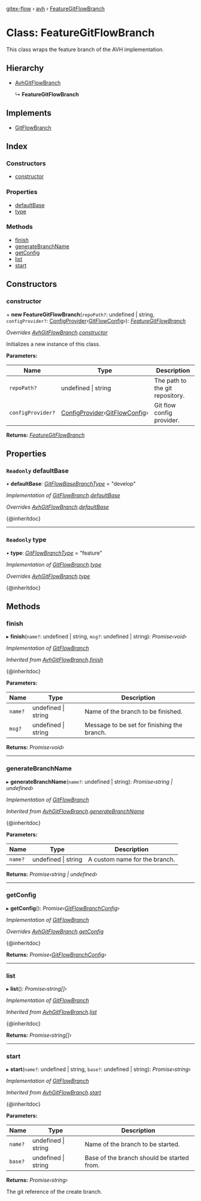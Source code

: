 [gitex-flow](../README.md) › [avh](../modules/avh.md) › [FeatureGitFlowBranch](avh.featuregitflowbranch.md)

# Class: FeatureGitFlowBranch

This class wraps the feature branch of the AVH implementation.

## Hierarchy

* [AvhGitFlowBranch](avh.avhgitflowbranch.md)

  ↳ **FeatureGitFlowBranch**

## Implements

* [GitFlowBranch](../interfaces/api.gitflowbranch.md)

## Index

### Constructors

* [constructor](avh.featuregitflowbranch.md#constructor)

### Properties

* [defaultBase](avh.featuregitflowbranch.md#readonly-defaultbase)
* [type](avh.featuregitflowbranch.md#readonly-type)

### Methods

* [finish](avh.featuregitflowbranch.md#finish)
* [generateBranchName](avh.featuregitflowbranch.md#generatebranchname)
* [getConfig](avh.featuregitflowbranch.md#getconfig)
* [list](avh.featuregitflowbranch.md#list)
* [start](avh.featuregitflowbranch.md#start)

## Constructors

###  constructor

\+ **new FeatureGitFlowBranch**(`repoPath?`: undefined | string, `configProvider?`: [ConfigProvider](../interfaces/api.configprovider.md)‹[GitFlowConfig](../interfaces/api.gitflowconfig.md)›): *[FeatureGitFlowBranch](avh.featuregitflowbranch.md)*

*Overrides [AvhGitFlowBranch](avh.avhgitflowbranch.md).[constructor](avh.avhgitflowbranch.md#constructor)*

Initializes a new instance of this class.

**Parameters:**

Name | Type | Description |
------ | ------ | ------ |
`repoPath?` | undefined &#124; string | The path to the git repository. |
`configProvider?` | [ConfigProvider](../interfaces/api.configprovider.md)‹[GitFlowConfig](../interfaces/api.gitflowconfig.md)› | Git flow config provider.  |

**Returns:** *[FeatureGitFlowBranch](avh.featuregitflowbranch.md)*

## Properties

### `Readonly` defaultBase

• **defaultBase**: *[GitFlowBaseBranchType](../modules/api.md#gitflowbasebranchtype)* = "develop"

*Implementation of [GitFlowBranch](../interfaces/api.gitflowbranch.md).[defaultBase](../interfaces/api.gitflowbranch.md#readonly-defaultbase)*

*Overrides [AvhGitFlowBranch](avh.avhgitflowbranch.md).[defaultBase](avh.avhgitflowbranch.md#readonly-abstract-defaultbase)*

{@inheritdoc}

___

### `Readonly` type

• **type**: *[GitFlowBranchType](../modules/api.md#gitflowbranchtype)* = "feature"

*Implementation of [GitFlowBranch](../interfaces/api.gitflowbranch.md).[type](../interfaces/api.gitflowbranch.md#readonly-type)*

*Overrides [AvhGitFlowBranch](avh.avhgitflowbranch.md).[type](avh.avhgitflowbranch.md#readonly-abstract-type)*

{@inheritdoc}

## Methods

###  finish

▸ **finish**(`name?`: undefined | string, `msg?`: undefined | string): *Promise‹void›*

*Implementation of [GitFlowBranch](../interfaces/api.gitflowbranch.md)*

*Inherited from [AvhGitFlowBranch](avh.avhgitflowbranch.md).[finish](avh.avhgitflowbranch.md#finish)*

{@inheritdoc}

**Parameters:**

Name | Type | Description |
------ | ------ | ------ |
`name?` | undefined &#124; string | Name of the branch to be finished. |
`msg?` | undefined &#124; string | Message to be set for finishing the branch.  |

**Returns:** *Promise‹void›*

___

###  generateBranchName

▸ **generateBranchName**(`name?`: undefined | string): *Promise‹string | undefined›*

*Implementation of [GitFlowBranch](../interfaces/api.gitflowbranch.md)*

*Inherited from [AvhGitFlowBranch](avh.avhgitflowbranch.md).[generateBranchName](avh.avhgitflowbranch.md#generatebranchname)*

{@inheritdoc}

**Parameters:**

Name | Type | Description |
------ | ------ | ------ |
`name?` | undefined &#124; string | A custom name for the branch.  |

**Returns:** *Promise‹string | undefined›*

___

###  getConfig

▸ **getConfig**(): *Promise‹[GitFlowBranchConfig](../interfaces/api.gitflowbranchconfig.md)›*

*Implementation of [GitFlowBranch](../interfaces/api.gitflowbranch.md)*

*Overrides [AvhGitFlowBranch](avh.avhgitflowbranch.md).[getConfig](avh.avhgitflowbranch.md#abstract-getconfig)*

{@inheritdoc}

**Returns:** *Promise‹[GitFlowBranchConfig](../interfaces/api.gitflowbranchconfig.md)›*

___

###  list

▸ **list**(): *Promise‹string[]›*

*Implementation of [GitFlowBranch](../interfaces/api.gitflowbranch.md)*

*Inherited from [AvhGitFlowBranch](avh.avhgitflowbranch.md).[list](avh.avhgitflowbranch.md#list)*

{@inheritdoc}

**Returns:** *Promise‹string[]›*

___

###  start

▸ **start**(`name?`: undefined | string, `base?`: undefined | string): *Promise‹string›*

*Implementation of [GitFlowBranch](../interfaces/api.gitflowbranch.md)*

*Inherited from [AvhGitFlowBranch](avh.avhgitflowbranch.md).[start](avh.avhgitflowbranch.md#start)*

{@inheritdoc}

**Parameters:**

Name | Type | Description |
------ | ------ | ------ |
`name?` | undefined &#124; string | Name of the branch to be started. |
`base?` | undefined &#124; string | Base of the branch should be started from. |

**Returns:** *Promise‹string›*

The git reference of the create branch.
